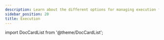 ```yaml
---
description: Learn about the different options for managing execution for Dagster Deployments
sidebar_position: 20
title: Execution
---
```


import DocCardList from '@theme/DocCardList';

<DocCardList />
